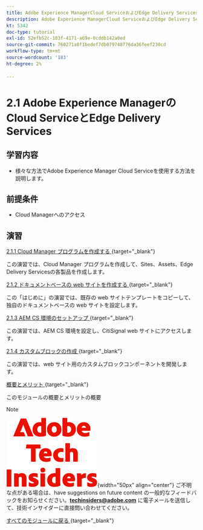 ```yaml
---
title: Adobe Experience ManagerCloud ServiceおよびEdge Delivery Services
description: Adobe Experience ManagerCloud ServiceおよびEdge Delivery Services
kt: 5342
doc-type: tutorial
exl-id: 52efb52c-103f-4171-a69e-0cddb142a0ed
source-git-commit: 760271a0f1bedef7db079748776da36feef230cd
workflow-type: tm+mt
source-wordcount: '183'
ht-degree: 2%

---
```


# 2.1 Adobe Experience ManagerのCloud ServiceとEdge Delivery Services

## 学習内容

- 様々な方法でAdobe Experience Manager Cloud Serviceを使用する方法を説明します。

## 前提条件

- Cloud Managerへのアクセス

## 演習

[2.1.1 Cloud Manager プログラムを作成する ](./ex1.md){target="_blank"}

この演習では、Cloud Manager プログラムを作成して、Sites、Assets、Edge Delivery Servicesの各製品を作成します。

[2.1.2 ドキュメントベースの web サイトを作成する ](./ex2.md){target="_blank"}

この「はじめに」の演習では、既存の web サイトテンプレートをコピーして、独自のドキュメントベースの web サイトを設定します。

[2.1.3 AEM CS 環境のセットアップ ](./ex3.md){target="_blank"}

この演習では、AEM CS 環境を設定し、CitiSignal web サイトにアクセスします。

[2.1.4 カスタムブロックの作成 ](./ex4.md){target="_blank"}

この演習では、web サイト用のカスタムブロックコンポーネントを開発します。

[ 概要とメリット ](./summary.md){target="_blank"}

このモジュールの概要とメリットの概要

>[!NOTE]
>
>![ 技術インサイダー ](./../../../assets/images/techinsiders.png){width="50px" align="center"}
>ご不明な点がある場合は、have suggestions on future content の一般的なフィードバックをお知らせください。**techinsiders@adobe.com** に電子メールを送信して、技術インサイダーに直接問い合わせてください。

[ すべてのモジュールに戻る ](../../../overview.md){target="_blank"}
